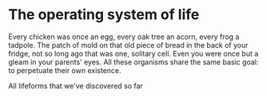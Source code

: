 # The operating system of life

Every chicken was once an egg, every oak tree an acorn, every frog a tadpole. The patch of mold on that old piece of bread in the back of your fridge, not so long ago that was one, solitary cell. Even you were once but a gleam in your parents' eyes. All these organisms share the same basic goal: to perpetuate their own existence.

All lifeforms that we've discovered so far

